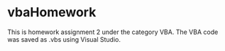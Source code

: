 # vbaHomework
This is homework assignment 2 under the category VBA. The VBA code was saved as .vbs using Visual Studio.
